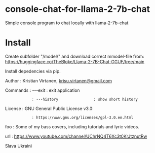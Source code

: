 # console-chat-for-llama-2-7b-chat
Simple console program to chat locally with llama-2-7b-chat

# Install
Create subfolder "/model/" and download correct mmodel-file from: https://huggingface.co/TheBloke/Llama-2-7B-Chat-GGUF/tree/main

Install depedencies via pip.

Author          : Kristian Virtanen, krisu.virtanen@gmail.com

Commands        : ---exit                   : exit application

                : ---history                : show short history


License         : GNU General Public License v3.0

                : https://www.gnu.org/licenses/gpl-3.0.en.html


foo             : Some of my bass covers, including tutorials and lyric videos.

url             : https://www.youtube.com/channel/UChrNQ4T6Xc3t0KrJtznutRw

Slava Ukraini
